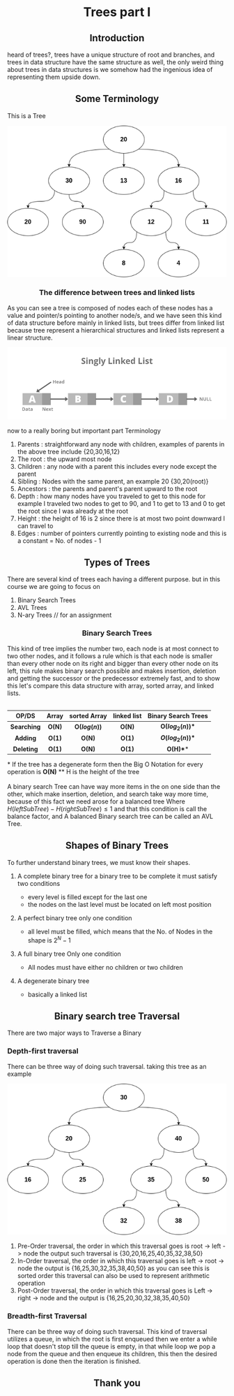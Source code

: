 <h1 align = "center"> Trees part I </h1>
<h2 align = "center"> Introduction </h2> 
heard of trees?, trees have a unique structure of root and branches, and trees in data structure have the same structure as well, the only weird thing about trees in data structures is we somehow had the ingenious idea of representing them upside down.
<h2 align = "center">Some Terminology</h2>
This is a Tree

![Tree.png](pictures/Tree.png)

<h3 align = "center">The difference between trees and linked lists</h3>

As you can see a tree is composed of nodes each of these nodes has a value and pointer/s pointing to another node/s, and we have seen this kind of data structure before mainly in linked lists, but trees differ from linked list because tree represent a hierarchical structures and linked lists represent a linear structure.

![Singly-Linked-List1.png](pictures/Singly-Linked-List1.png)

now to a really boring but important part Terminology
1. Parents : straightforward any node with children, examples of parents in the above tree include {20,30,16,12}
2. The root : the upward most node 
3. Children : any node with a parent this includes every node except the parent
4. Sibling : Nodes with the same parent, an example 20 {30,20(root)}
5. Ancestors : the parents and parent's parent upward to the root
6. Depth : how many nodes have you traveled to get to this node for example I traveled two nodes to get to 90, and 1 to get to 13 and 0 to get the root since I was already at the root
7. Height : the height of 16 is 2 since there is at most two point downward I can travel to
8. Edges : number of pointers currently pointing to existing node and this is a constant = No. of nodes - 1

<h2 align = "center">Types of Trees</h2>
There are several kind of trees each having a different purpose. but in this course we are going to focus on

1. Binary Search Trees
2. AVL Trees
3. N-ary Trees // for an assignment



<h3 align = "center"> Binary Search Trees </h3> 
This kind of tree implies the number two, each node is at most connect to two other nodes, and it follows a rule which is that each node is smaller than every other node on its right and bigger than every other node on its left, this rule makes binary search possible and makes insertion, deletion and getting the successor or the predecessor extremely fast, and to show this let's compare this data structure with array, sorted array, and linked lists. 
<br></br>

|     OP/DS     |  Array   |   sorted Array    | linked list | Binary Search Trees |
|:-------------:|:--------:|:-----------------:|:-----------:|:-------------------:|
| **Searching** | **O(N)** | **O($log(n)$)** |  **O(N)**   | **O($log_2(n)$)\*** |
|  **Adding**   | **O(1)** |     **O(N)**      |  **O(1)**   | **$O(log_2(n))$\*** |
| **Deleting**  | **O(1)** |     **O(N)**      |  **O(1)**   |     **O(H)\****     |  

\* If the tree has a degenerate form then the Big O Notation for every operation is **O(N)**
\** H is the height of the tree 
<br></br>
A binary search Tree can have way more items in the on one side than the other, which make insertion, deletion, and search take way more time, because of this fact we need arose for a balanced tree Where $H(leftSubTree) - H(rightSubTree) \leq 1$  and that this condition is call the balance factor, and A balanced Binary search tree can be called an AVL Tree.
<h2 align = "center"> Shapes of Binary Trees </h2>
To further understand binary trees, we must know their shapes.

 1.	A complete binary tree
	for a binary tree to be complete it must satisfy two conditions 
	- every level is filled except for the last one
	- the nodes on the last level must be located on left most position

 2. A perfect binary tree 
	only one condition 
	- all level must be filled, which means that the No. of Nodes in the shape is $2^N -1$

 3. A full binary tree 
	Only one condition 
	- All nodes must have either no children or two children

 4. A degenerate binary tree 
	- basically a linked list 
	
 <h2 align = "center">Binary search tree Traversal</h2>
 There are two major ways to Traverse a Binary 
 <h3 >Depth-first traversal</h3>
 There can be three way of doing such traversal.
taking this tree as an example

 ![binary-search-tree.png](pictures/binary-search-tree.png)

1. Pre-Order traversal, the order in which this traversal goes is
 root -> left -> node
 the output such traversal is {30,20,16,25,40,35,32,38,50}
 2. In-Order traversal, the order in which this traversal goes is 
left -> root -> node
the output is {16,25,30,32,35,38,40,50} as you can see this is sorted order
this traversal can also be used to represent arithmetic operation 
3. Post-Order traversal, the order in which this traversal goes is 
Left → right → node and the output is {16,25,20,30,32,38,35,40,50} 


 <h3 >Breadth-first Traversal</h3>
 There can be three way of doing such traversal.
 This kind of traversal utilizes a queue, in which the root is first enqueued then we enter a while loop that doesn't stop till the queue is empty, in that while loop we pop a node from the queue and then enqueue its children, this then the desired operation is done then the iteration is finished.
 
 
 <h2 align = "center">Thank you</h2>
